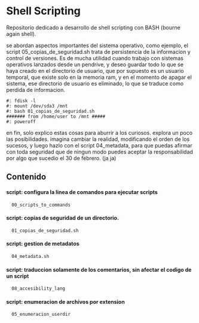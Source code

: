 # Shell Scripting
Repositorio dedicado a desarrollo de shell scripting con BASH (bourne again shell).

se abordan aspectos importantes del sistema operativo, como ejemplo, el script 05_copias_de_seguridad.sh trata de persistencia de la informacion y control de versiones.
Es de mucha utilidad cuando trabajo con sistemas operativos lanzados desde un pendrive, y deseo guardar todo lo que se haya creado en el directorio de usuario, que por supuesto es un usuario temporal, que existe solo en la memoria ram, y en el momento de apagar el sistema, ese directorio de usuario es eliminado, lo que se traduce como perdida de informacion.
```
#: fdisk -l
#: mount /dev/sda3 /mnt
#: bash 01_copias_de_seguridad.sh
####### from /home/user to /mnt #####
#: poweroff
```

en fin, solo explico estas cosas para aburrir a los curiosos. explora un poco las posibilidades. imagina cambiar la realidad, modificando el orden de los sucesos, y luego hazlo con el script 04_metadata, para que puedas afirmar con toda seguridad que de ningun modo puedes aceptar la responsabilidad por algo que sucedio el 30 de febrero. (ja ja)

## Contenido
#### script: configura la linea de comandos para ejecutar scripts
```
  00_scripts_to_commands
```
#### script: copias de seguridad de un directorio.
```
  01_copias_de_seguridad.sh
```

#### script: gestion de metadatos
```
  04_metadata.sh
```
#### script: traduccion solamente de los comentarios, sin afectar el codigo de un script
```
  08_accesibility_lang
```
#### script: enumeracion de archivos por extension
```
  05_enumeracion_userdir
```
